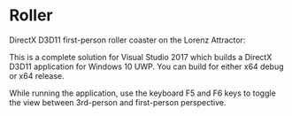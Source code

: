 # Roller
DirectX D3D11 first-person roller coaster on the Lorenz Attractor:

This is a complete solution for Visual Studio 2017 which builds a DirectX D3D11 application for Windows 10 UWP. You can build for either x64 debug or x64 release. 

While running the application, use the keyboard F5 and F6 keys to toggle the view between 3rd-person and first-person perspective. 


